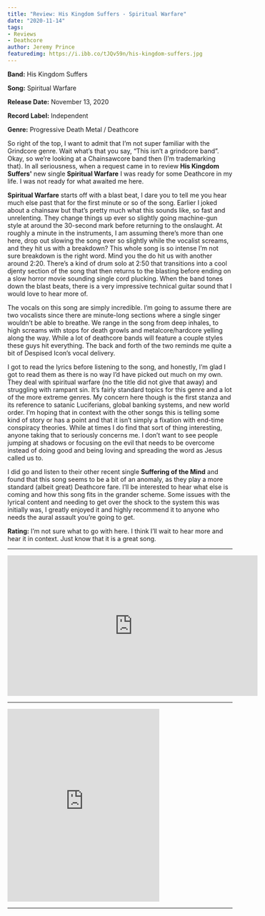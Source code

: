 ```yaml
---
title: "Review: His Kingdom Suffers - Spiritual Warfare"
date: "2020-11-14"
tags:
- Reviews
- Deathcore
author: Jeremy Prince
featuredimg: https://i.ibb.co/tJQv59n/his-kingdom-suffers.jpg
---
```


**Band:** His Kingdom Suffers

**Song:** Spiritual Warfare

**Release Date:** November 13, 2020

**Record Label:** Independent

**Genre:** Progressive Death Metal / Deathcore

So right of the top, I want to admit that I’m not super familiar with the Grindcore genre. Wait what’s that you say, “This isn’t a grindcore band”. Okay, so we’re looking at a Chainsawcore band then (I’m trademarking that). In all seriousness, when a request came in to review **His Kingdom Suffers'** new single **Spiritual Warfare** I was ready for some Deathcore in my life. I was not ready for what awaited me here.

**Spiritual Warfare** starts off with a blast beat, I dare you to tell me you hear much else past that for the first minute or so of the song. Earlier I joked about a chainsaw but that’s pretty much what this sounds like, so fast and unrelenting. They change things up ever so slightly going machine-gun style at around the 30-second mark before returning to the onslaught. At roughly a minute in the instruments, I am assuming there’s more than one here, drop out slowing the song ever so slightly while the vocalist screams, and they hit us with a breakdown? This whole song is so intense I’m not sure breakdown is the right word. Mind you the do hit us with another around 2:20. There’s a kind of drum solo at 2:50 that transitions into a cool djenty section of the song that then returns to the blasting before ending on a slow horror movie sounding single cord plucking. When the band tones down the blast beats, there is a very impressive technical guitar sound that I would love to hear more of.

The vocals on this song are simply incredible. I’m going to assume there are two vocalists since there are minute-long sections where a single singer wouldn’t be able to breathe. We range in the song from deep inhales, to high screams with stops for death growls and metalcore/hardcore yelling along the way. While a lot of deathcore bands will feature a couple styles these guys hit everything. The back and forth of the two reminds me quite a bit of Despised Icon’s vocal delivery.

I got to read the lyrics before listening to the song, and honestly, I’m glad I got to read them as there is no way I’d have picked out much on my own. They deal with spiritual warfare (no the title did not give that away) and struggling with rampant sin. It’s fairly standard topics for this genre and a lot of the more extreme genres. My concern here though is the first stanza and its reference to satanic Luciferians, global banking systems, and new world order. I’m hoping that in context with the other songs this is telling some kind of story or has a point and that it isn’t simply a fixation with end-time conspiracy theories. While at times I do find that sort of thing interesting, anyone taking that to seriously concerns me. I don’t want to see people jumping at shadows or focusing on the evil that needs to be overcome instead of doing good and being loving and spreading the word as Jesus called us to.

I did go and listen to their other recent single **Suffering of the Mind** and found that this song seems to be a bit of an anomaly, as they play a more standard (albeit great) Deathcore fare. I’ll be interested to hear what else is coming and how this song fits in the grander scheme. Some issues with the lyrical content and needing to get over the shock to the system this was initially was, I greatly enjoyed it and highly recommend it to anyone who needs the aural assault you’re going to get.

**Rating:** I’m not sure what to go with here. I think I’ll wait to hear more and hear it in context. Just know that it is a great song.

<hr>
<div class="video-container"><iframe src="https://www.youtube.com/embed/rsC95fTHczU" width="560" height="315" frameborder="0"></iframe></div>

<hr>

<iframe style="border: 0; width: 340px; height: 432px;" src="https://bandcamp.com/EmbeddedPlayer/track=3762919385/size=large/bgcol=ffffff/linkcol=0687f5/tracklist=false/transparent=true/" seamless><a href="https://hiskingdomsuffers1.bandcamp.com/track/spiritual-warfare">Spiritual Warfare by His Kingdom Suffers</a></iframe>

<hr>



